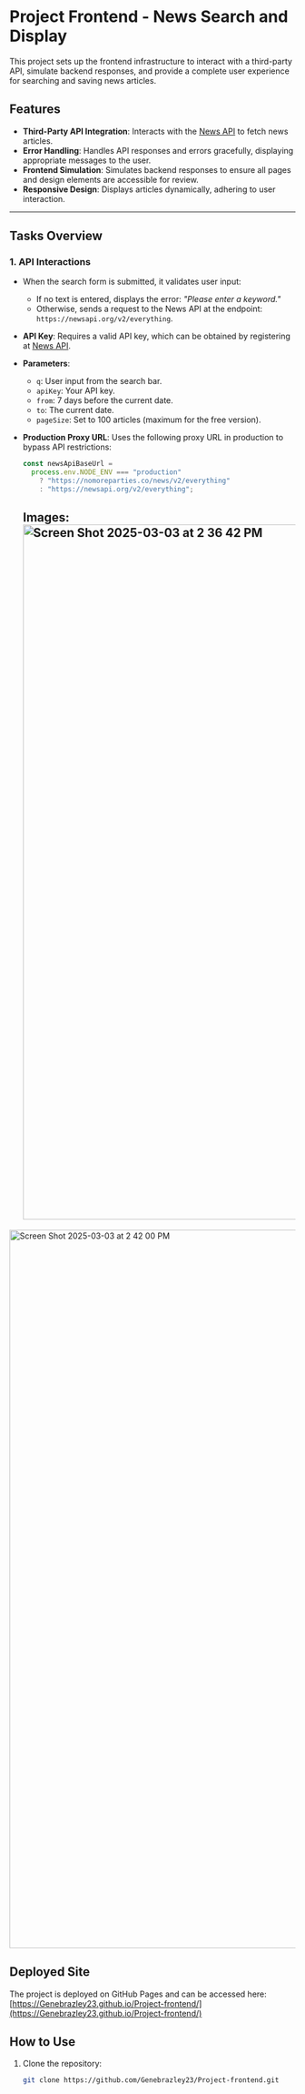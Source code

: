 # Project Frontend - News Search and Display

This project sets up the frontend infrastructure to interact with a third-party API, simulate backend responses, and provide a complete user experience for searching and saving news articles.

## Features

- **Third-Party API Integration**: Interacts with the [News API](https://newsapi.org) to fetch news articles.
- **Error Handling**: Handles API responses and errors gracefully, displaying appropriate messages to the user.
- **Frontend Simulation**: Simulates backend responses to ensure all pages and design elements are accessible for review.
- **Responsive Design**: Displays articles dynamically, adhering to user interaction.

---

## Tasks Overview

### 1. API Interactions

- When the search form is submitted, it validates user input:
  - If no text is entered, displays the error: _"Please enter a keyword."_
  - Otherwise, sends a request to the News API at the endpoint: `https://newsapi.org/v2/everything`.
- **API Key**: Requires a valid API key, which can be obtained by registering at [News API](https://newsapi.org/register).
- **Parameters**:
  - `q`: User input from the search bar.
  - `apiKey`: Your API key.
  - `from`: 7 days before the current date.
  - `to`: The current date.
  - `pageSize`: Set to 100 articles (maximum for the free version).
- **Production Proxy URL**: Uses the following proxy URL in production to bypass API restrictions:
  ```javascript
  const newsApiBaseUrl =
    process.env.NODE_ENV === "production"
      ? "https://nomoreparties.co/news/v2/everything"
      : "https://newsapi.org/v2/everything";
  ```

  ## Images: <img width="1222" alt="Screen Shot 2025-03-03 at 2 36 42 PM" src="https://github.com/user-attachments/assets/f56fa062-a25a-47d2-86eb-f5d928abf31e" />
<img width="1263" alt="Screen Shot 2025-03-03 at 2 42 00 PM" src="https://github.com/user-attachments/assets/30a2b5a0-1f08-4f14-8966-fcbe57c41dfb" />

## Deployed Site

The project is deployed on GitHub Pages and can be accessed here:  
[https://Genebrazley23.github.io/Project-frontend/](https://Genebrazley23.github.io/Project-frontend/)

## How to Use


1. Clone the repository:
   ```bash
   git clone https://github.com/Genebrazley23/Project-frontend.git
   ```
